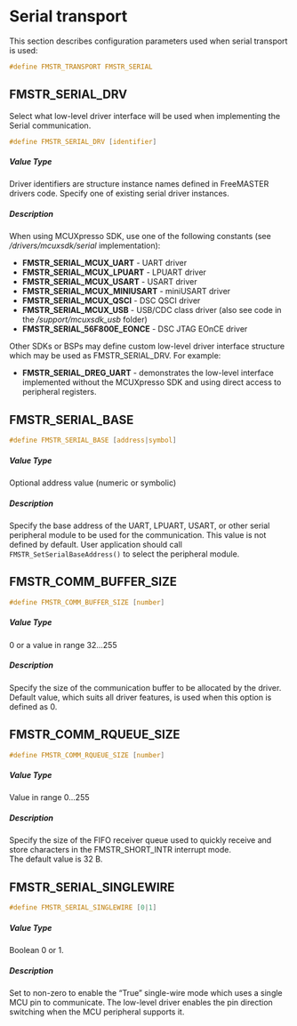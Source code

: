 # Serial transport

This section describes configuration parameters used when serial transport is used:

```c
#define FMSTR_TRANSPORT FMSTR_SERIAL
```

## FMSTR_SERIAL_DRV

Select what low-level driver interface will be used when implementing the Serial communication.

```c
#define FMSTR_SERIAL_DRV [identifier]
```

##### Value Type

Driver identifiers are structure instance names defined in FreeMASTER drivers code. Specify
one of existing serial driver instances.

##### Description

When using MCUXpresso SDK, use one of the following constants (see */drivers/mcuxsdk/serial* implementation):

 - **FMSTR_SERIAL_MCUX_UART** - UART driver
 - **FMSTR_SERIAL_MCUX_LPUART** - LPUART driver
 - **FMSTR_SERIAL_MCUX_USART** - USART driver
 - **FMSTR_SERIAL_MCUX_MINIUSART** - miniUSART driver
 - **FMSTR_SERIAL_MCUX_QSCI** - DSC QSCI driver
 - **FMSTR_SERIAL_MCUX_USB** - USB/CDC class driver (also see code in the */support/mcuxsdk_usb* folder)
 - **FMSTR_SERIAL_56F800E_EONCE** - DSC JTAG EOnCE driver

Other SDKs or BSPs may define custom low-level driver interface structure which may be used as FMSTR_SERIAL_DRV. For example:

 - **FMSTR_SERIAL_DREG_UART** - demonstrates the low-level interface implemented without the MCUXpresso SDK and using direct access to peripheral registers.


## FMSTR_SERIAL_BASE

```c
#define FMSTR_SERIAL_BASE [address|symbol]
```

##### Value Type

Optional address value (numeric or symbolic)

##### Description

Specify the base address of the UART, LPUART, USART, or other serial peripheral module to be used for the communication.
This value is not defined by default. User application should call `FMSTR_SetSerialBaseAddress()` to select the peripheral module.


## FMSTR_COMM_BUFFER_SIZE

```c
#define FMSTR_COMM_BUFFER_SIZE [number]
```

##### Value Type

0 or a value in range 32...255

##### Description

Specify the size of the communication buffer to be allocated by the driver.  
Default value, which suits all driver features, is used when this option is defined as 0.


## FMSTR_COMM_RQUEUE_SIZE

```c
#define FMSTR_COMM_RQUEUE_SIZE [number]
```

##### Value Type

Value in range 0...255

##### Description

Specify the size of the FIFO receiver queue used to quickly receive and store characters in the FMSTR_SHORT_INTR interrupt mode.  
The default value is 32 B.

## FMSTR_SERIAL_SINGLEWIRE

```c
#define FMSTR_SERIAL_SINGLEWIRE [0|1]
```

##### Value Type

Boolean 0 or 1.

##### Description

Set to non-zero to enable the “True” single-wire mode which uses a single MCU pin to communicate. The low-level driver enables the pin direction switching when the MCU peripheral supports it.

